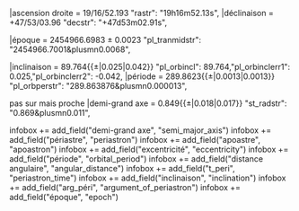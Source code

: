 |ascension droite = 19/16/52.193 "rastr": "19h16m52.13s",
|déclinaison = +47/53/03.96 "decstr": "+47d53m02.91s",

|époque = 2454966.6983 ± 0.0023 "pl_tranmidstr": "2454966.7001&plusmn0.0068",

|inclinaison = 89.764{{±|0.025|0.042}} "pl_orbincl": 89.764,"pl_orbinclerr1": 0.025,"pl_orbinclerr2": -0.042,
|période = 289.8623{{±|0.0013|0.0013}} "pl_orbperstr": "289.863876&plusmn0.000013",

pas sur mais proche
|demi-grand axe = 0.849{{±|0.018|0.017}} "st_radstr": "0.869&plusmn0.011",

infobox += add_field("demi-grand axe", "semi_major_axis")
infobox += add_field("périastre", "periastron")
infobox += add_field("apoastre", "apoastron")
infobox += add_field("excentricité", "eccentricity")
infobox += add_field("période", "orbital_period")
infobox += add_field("distance angulaire", "angular_distance")
infobox += add_field("t_peri", "periastron_time")
infobox += add_field("inclinaison", "inclination")
infobox += add_field("arg_péri", "argument_of_periastron")
infobox += add_field("époque", "epoch")
